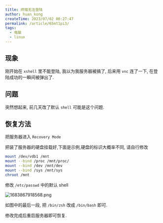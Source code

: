 ```yaml
---
title: 终端无法登陆
author: huan_kong
createTime: 2023/07/02 00:27:47
permalink: /article/65mt1pi3/
tags:
  - 电脑
  - linux
---
```


## 现象

刚开始在 `xshell` 里不能登陆, 我以为我服务器被搞了,
后来用 `vnc` 连了一下, 在登陆成功的一瞬间被弹出了.

## 问题

突然想起来, 前几天改了默认 `shell` 可能是这个问题.

## 恢复方法

把服务器进入 `Recovery Mode`

把装了服务器的硬盘挂载好,下面是示例,硬盘的标识大概率不同, 请自行修改

``` bash
mount /dev/vdb1 /mnt
mount --bind /proc /mnt/proc/
mount --bind /dev /mnt/dev
mount --bind /sys /mnt/sys
chroot /mnt
```

修改 `/etc/passwd` 中的默认 shell

![1683867918568.png](https://img.huankong.top/i/2023/05/12/645dc90f8bf53.png)

如图中的最后一段, 把 `/bin/zsh` 改成 `/bin/bash` 即可.

修改完成后重启服务器即可恢复.
